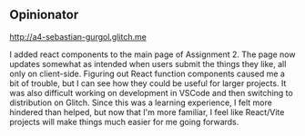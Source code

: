 ## Opinionator

http://a4-sebastian-gurgol.glitch.me

I added react components to the main page of Assignment 2. The page now updates somewhat as intended when users submit the things they like, all only on client-side. Figuring out React function components caused me a bit of trouble, but I can see how they could be useful for larger projects. It was also difficult working on development in VSCode and then switching to distribution on Glitch. Since this was a learning experience, I felt more hindered than helped, but now that I'm more familiar, I feel like React/Vite projects will make things much easier for me going forwards.